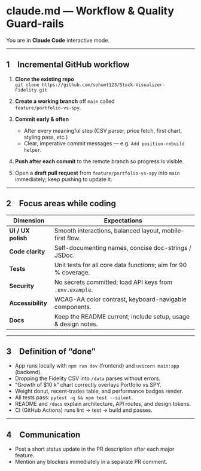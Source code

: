 # claude.md — Workflow & Quality Guard-rails
You are in **Claude Code** interactive mode.

---

## 1 Incremental GitHub workflow

1. **Clone the existing repo**  
   `git clone https://github.com/sohumt123/Stock-Visualizer-Fidelity.git`

2. **Create a working branch** off `main` called  
   `feature/portfolio-vs-spy`.

3. **Commit early & often**  
   * After every meaningful step (CSV parser, price fetch, first chart, styling pass, etc.)  
   * Clear, imperative commit messages — e.g. `Add position-rebuild helper`.

4. **Push after each commit** to the remote branch so progress is visible.

5. Open a **draft pull request** from `feature/portfolio-vs-spy` into `main` immediately; keep pushing to update it.

---

## 2 Focus areas while coding

| Dimension          | Expectations                                                    |
|--------------------|-----------------------------------------------------------------|
| **UI / UX polish** | Smooth interactions, balanced layout, mobile-first flow.        |
| **Code clarity**   | Self-documenting names, concise doc-strings / JSDoc.            |
| **Tests**          | Unit tests for all core data functions; aim for 90 % coverage.  |
| **Security**       | No secrets committed; load API keys from `.env.example`.        |
| **Accessibility**  | WCAG-AA color contrast, keyboard-navigable components.          |
| **Docs**           | Keep the README current; include setup, usage & design notes.   |

---

## 3 Definition of “done”

* App runs locally with `npm run dev` (frontend) and `uvicorn main:app` (backend).  
* Dropping the Fidelity CSV into `/data` parses without errors.  
* “Growth of $10 k” chart correctly overlays Portfolio vs SPY.  
* Weight donut, recent-trades table, and performance badges render.  
* All tests pass: `pytest -q && npm test --silent`.  
* README and `/docs` explain architecture, API routes, and design tokens.  
* CI (GitHub Actions) runs lint → test → build and passes.

---

## 4 Communication

* Post a short status update in the PR description after each major feature.  
* Mention any blockers immediately in a separate PR comment.
